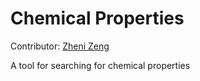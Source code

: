 # Chemical Properties

Contributor: [Zheni Zeng](https://github.com/Ellenzzn)



A tool for searching for chemical properties

